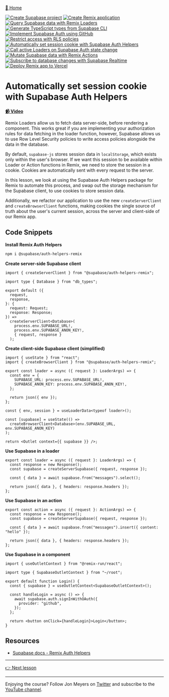 [🏡 Home](../README.md)

[![Create Supabase project](https://placehold.co/15x15/00ff00/00ff00.png)](../01-create-supabase-project/README.md)
[![Create Remix application](https://placehold.co/15x15/00ff00/00ff00.png)](../02-create-remix-application/README.md)
[![Query Supabase data with Remix Loaders](https://placehold.co/15x15/00ff00/00ff00.png)](../03-query-supabase-data-with-remix-loaders/README.md)
[![Generate TypeScript types from Supabase CLI](https://placehold.co/15x15/00ff00/00ff00.png)](../04-generate-typescript-types-from-supabase-cli/README.md)
[![Implement Supabase Auth using GitHub](https://placehold.co/15x15/00ff00/00ff00.png)](../05-implement-supabase-auth-using-github/README.md)
[![Restrict access with RLS policies](https://placehold.co/15x15/00ff00/00ff00.png)](../06-restrict-access-with-rls-policies/README.md)
[![Automatically set session cookie with Supabase Auth Helpers](https://placehold.co/15x15/00ff00/00ff00.png)](../07-automatically-set-session-cookie-with-supabase-auth-helpers/README.md)
[![Call active Loaders on Supabase Auth state change](https://placehold.co/15x15/555555/555555.png)](../08-call-active-loaders-on-supabase-auth-state-change/README.md)
[![Mutate Supabase data with Remix Actions](https://placehold.co/15x15/555555/555555.png)](../09-mutate-supabase-data-with-remix-actions/README.md)
[![Subscribe to database changes with Supabase Realtime](https://placehold.co/15x15/555555/555555.png)](../10-subscribe-to-database-changes-with-supabase-realtime/README.md)
[![Deploy Remix app to Vercel](https://placehold.co/15x15/555555/555555.png)](../11-deploy-remix-app-to-vercel/README.md)

# Automatically set session cookie with Supabase Auth Helpers

**[📹 Video](https://egghead.io/lessons/remix-make-cookies-the-user-session-single-source-of-truth-with-supabase-auth-helpers?af=9qsk0a)**

Remix Loaders allow us to fetch data server-side, before rendering a component. This works great if you are implementing your authorization rules for data fetching in the loader function, however, Supabase allows us to use Row Level Security policies to write access policies alongside the data in the database.

By default, `supabase-js` stores session data in `localStorage`, which exists only within the user's browser. If we want this session to be available within Loader or Action functions in Remix, we need to store the session in a cookie. Cookies are automatically sent with every request to the server.

In this lesson, we look at using the Supabase Auth Helpers package for Remix to automate this process, and swap out the storage mechanism for the Supabase client, to use cookies to store session data.

Additionally, we refactor our application to use the new `createServerClient` and `createBrowserClient` functions, making cookies the single source of truth about the user's current session, across the server and client-side of our Remix app.

## Code Snippets

**Install Remix Auth Helpers**

```bash
npm i @supabase/auth-helpers-remix
```

**Create server-side Supabase client**

```tsx
import { createServerClient } from "@supabase/auth-helpers-remix";

import type { Database } from "db_types";

export default ({
  request,
  response,
}: {
  request: Request;
  response: Response;
}) =>
  createServerClient<Database>(
    process.env.SUPABASE_URL!,
    process.env.SUPABASE_ANON_KEY!,
    { request, response }
  );
```

**Create client-side Supabase client (simplified)**

```tsx
import { useState } from "react";
import { createBrowserClient } from "@supabase/auth-helpers-remix";

export const loader = async ({ request }: LoaderArgs) => {
  const env = {
    SUPABASE_URL: process.env.SUPABASE_URL!,
    SUPABASE_ANON_KEY: process.env.SUPABASE_ANON_KEY!,
  };

  return json({ env });
};

const { env, session } = useLoaderData<typeof loader>();

const [supabase] = useState(() =>
  createBrowserClient<Database>(env.SUPABASE_URL, env.SUPABASE_ANON_KEY)
);

return <Outlet context={{ supabase }} />;
```

**Use Supabase in a loader**

```tsx
export const loader = async ({ request }: LoaderArgs) => {
  const response = new Response();
  const supabase = createServerSupabase({ request, response });

  const { data } = await supabase.from("messages").select();

  return json({ data }, { headers: response.headers });
};
```

**Use Supabase in an action**

```tsx
export const action = async ({ request }: ActionArgs) => {
  const response = new Response();
  const supabase = createServerSupabase({ request, response });

  const { data } = await supabase.from("messages").insert({ content: "hello" });

  return json({ data }, { headers: response.headers });
};
```

**Use Supabase in a component**

```tsx
import { useOutletContext } from "@remix-run/react";

import type { SupabaseOutletContext } from "~/root";

export default function Login() {
  const { supabase } = useOutletContext<SupabaseOutletContext>();

  const handleLogin = async () => {
    await supabase.auth.signInWithOAuth({
      provider: "github",
    });
  };

  return <button onClick={handleLogin}>Login</button>;
}
```

## Resources

- [Supabase docs - Remix Auth Helpers](https://supabase.com/docs/guides/auth/auth-helpers/remix)

---

[👉 Next lesson](/08-call-active-loaders-on-supabase-auth-state-change/README.md)

---

Enjoying the course? Follow Jon Meyers on [Twitter](https://twitter.com/jonmeyers_io) and subscribe to the [YouTube channel](https://www.youtube.com/c/jonmeyers).
